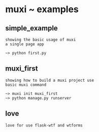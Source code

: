 muxi ~ examples
==
## simple_example

	showing the basic usage of muxi
	a single page app

	~> python first.py

## muxi_first

	showing how to build a muxi project use
	basic muxi command

	~> muxi init muxi_first
	~> python manage.py runserver

## love

	love for use flask-wtf and wtforms

